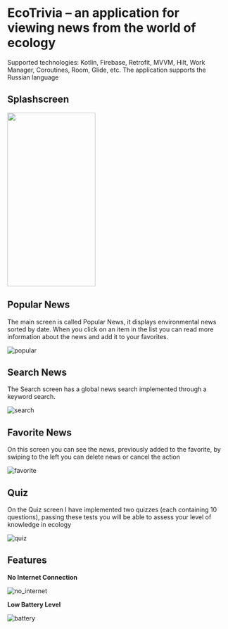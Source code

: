 # EcoTrivia – an application for viewing news from the world of ecology

Supported technologies: Kotlin, Firebase, Retrofit, MVVM, Hilt, Work Manager, Coroutines, Room, Glide, etc.
The application supports the Russian language

## Splashscreen

<img src="https://github.com/alesyastea/Teaclopedia/assets/121227677/8d14a8e7-b7c5-40b2-8266-2b7565ea0bb0" width="200" height="395">


## Popular News

The main screen is called Popular News, it displays environmental news sorted by date. When you click on an item in the list you can read more information about the news and add it to your favorites.

![popular](https://github.com/alesyastea/Teaclopedia/assets/121227677/4263df77-6bbe-4245-901d-db53586cc096)

## Search News

The Search screen has a global news search implemented through a keyword search.

![search](https://github.com/alesyastea/Teaclopedia/assets/121227677/0c93bd6f-3ba1-441e-8c77-d5284aa608e2)

## Favorite News

On this screen you can see the news, previously added to the favorite, by swiping to the left you can delete news or cancel the action

![favorite](https://github.com/alesyastea/Teaclopedia/assets/121227677/dfb7d41c-bb23-4ea0-a99c-57c9d82216fd)

## Quiz

On the Quiz screen I have implemented two quizzes (each containing 10 questions), passing these tests you will be able to assess your level of knowledge in ecology

![quiz](https://github.com/alesyastea/Teaclopedia/assets/121227677/a9d70880-af90-4901-b43a-38a360e7907c)

## Features

**No Internet Connection**

![no_internet](https://github.com/alesyastea/Teaclopedia/assets/121227677/b44751dc-3792-4c76-bb3d-c29ec4eb867a)

**Low Battery Level**

![battery](https://github.com/alesyastea/Teaclopedia/assets/121227677/5e31503b-c624-4a0c-abd1-caf16d2dbc03)